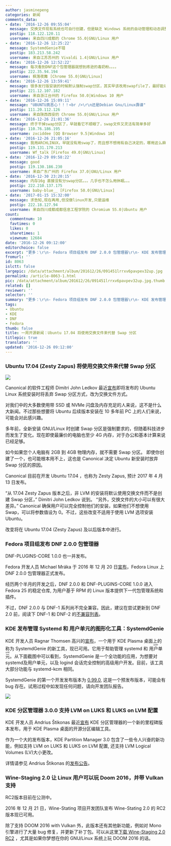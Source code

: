 ```yaml
---
author: jasminepeng
categories: 新闻
comments_data:
- date: '2016-12-26 09:55:04'
  message: 交换文件现有系统也可自行创建，但是缺乏 Windows 系统的自动管理和动态调整大小功能。
  postip: 118.122.120.11
  username: 来自四川成都的 Chrome 55.0|GNU/Linux 用户
- date: '2016-12-26 12:25:22'
  message: SystemdGenie不错
  postip: 183.213.58.242
  username: 来自江苏苏州的 Vivaldi 1.4|GNU/Linux 用户
- date: '2016-12-26 12:52:22'
  message: 每次看到DNF这个包管理器就想到疼逊的毒奶粉。。。。
  postip: 222.35.94.194
  username: 枫落夜舞 [Chrome 55.0|GNU/Linux]
- date: '2016-12-26 13:59:41'
  message: 很多发行版安装的时候默认强制swap分区，其实早该改用swapfile了，最好能动态管理。
  postip: 221.12.107.182
  username: 来自浙江台州的 Firefox 50.0|Windows 10 用户
- date: '2016-12-26 15:09:11'
  message: "UBUNTU真恶心！！！<br />\r\n还是Debian Gnu/Linux靠谱"
  postip: 111.20.112.126
  username: 来自陕西西安的 Chrome 55.0|GNU/Linux 用户
- date: '2016-12-26 21:01:36'
  message: 终于干掉swap分区了，早就看它不顺眼了，swap文件又灵活有简单多好
  postip: 110.76.186.195
  username: zxciddee [QQ Browser 9.5|Windows 10]
- date: '2016-12-26 21:05:16'
  message: 我用ARCHLINUX，早就没有用swap了，而且想不想用有自己决定的，哪用这么麻烦
  postip: 119.131.170.213
  username: Wf_talk [Firefox 49.0|GNU/Linux]
- date: '2016-12-29 09:58:22'
  message: good
  postip: 119.130.186.230
  username: 来自广东广州的 Firefox 37.0|GNU/Linux 用户
- date: '2016-12-30 23:20:15'
  message: 内存16g 直接没有分swap分区。。。几乎也不怎么用休眠。。。
  postip: 222.210.137.175
  username: baby-blue__ [Firefox 50.0|GNU/Linux]
- date: '2017-01-15 15:32:00'
  message: 求告知,现在再用,但没做linux开发,只是运维
  postip: 222.18.127.94
  username: 来自四川成都成都信息工程学院的 Chromium 55.0|Ubuntu 用户
count:
  commentnum: 10
  favtimes: 0
  likes: 0
  sharetimes: 1
  viewnum: 12684
date: '2016-12-26 09:12:00'
editorchoice: false
excerpt: "更多：\r\n- Fedora 项目组发布 DNF 2.0.0 包管理器\r\n- KDE 发布管理 Systemd 和 用户单元的图形化工具"
fromurl: ''
id: 8063
islctt: false
largepic: /data/attachment/album/201612/26/091451lrrxv6pavpev32up.jpg
permalink: /article-8063-1.html
pic: /data/attachment/album/201612/26/091451lrrxv6pavpev32up.jpg.thumb.jpg
related: []
reviewer: ''
selector: ''
summary: "更多：\r\n- Fedora 项目组发布 DNF 2.0.0 包管理器\r\n- KDE 发布管理 Systemd 和 用户单元的图形化工具"
tags:
- Ubuntu
- KDE
- DNF
- Fedora
thumb: false
title: 一周开源新闻：Ubuntu 17.04 将使用交换文件来代替 Swap 分区
titlepic: true
translator: ''
updated: '2016-12-26 09:12:00'
---
```


### Ubuntu 17.04 (Zesty Zapus) 将使用交换文件来代替 Swap 分区


![](/data/attachment/album/201612/26/091451lrrxv6pavpev32up.jpg)


Canonical 的软件工程师 Dimitri John Ledkov 最近[宣布](http://blog.surgut.co.uk/2016/12/swapfiles-by-default-in-ubuntu.html)即将发布的 Ubuntu Linux 系统安装时将丢弃 Swap 分区方式，改为交换文件方式。


对我们中的大多数使用带 SSD 或 NVMe 闪盘及内存充足的人来说，这不是什么大新闻。不过那些想要将 Ubuntu 后续版本安装在 10 多年前 PC 上的人们来说，可能会对此感兴趣。


多年前，全新安装 GNU/Linux 时创建 Swap 分区是强制要求的，但随着科技进步而发生了变化。现在即使最廉价的电脑也至少 4G 内存，对于办公和基本计算来说已经足够。


如今如果您个人电脑有 2GB 到 4GB 物理内存，就不需要 Swap 分区。 即使你创建了一个，也可能根本用不上，这也是 Canonical 决定 Ubuntu 新安装时放弃 Swap 分区的原因。


Canonical 目前在开发 Ubuntu 17.04 ，也称为 Zesty Zapus, 预计 2017 年 4 月 13 日发布。


“从 17.04 Zesty Zapus 版本之后，非 LVM 的安装将默认使用交换文件而不是创建 Swap 分区，” Dimitri John Ledkov 说到。 “另外，交换文件的大小可以有很大差异。” Canonical 确保用户可以完全控制他们的安装，如果他们不想使用 Swap，可以将参数值设为 0。不过，这些改变不适用于使用 LVM 选项安装 Ubuntu。


改变将在 Ubuntu 17.04 (Zesty Zapus) 及以后版本中进行。


### Fedora 项目组发布 DNF 2.0.0 包管理器


DNF-PLUGINS-CORE 1.0.0 也一并发布。


Fedora 开发人员 Michael Mráka 于 2016 年 12 月 20 日[宣布](http://dnf.baseurl.org/2016/12/20/dnf-2-0-0-and-dnf-plugins-core-1-0-0-has-been-released/)，Fedora Linux 上 DNF 2.0.0 包管理器正式发布。


经历两个半月的开发之后，DNF 2.0.0 和 DNF-PLUGINS-CORE 1.0.0 进入 Fedora 25 的稳定仓库, 为用户基于 RPM 的 Linux 版本提供下一代包管理系统和插件。


不过，DNF 2.0.0 与 DNF-1 系列尚不完全兼容。因此，建议在尝试更新到 DNF 2.0 前，阅读下 DNF-1 和 DNF-2 的[不兼容列表](http://dnf.readthedocs.io/en/latest/dnf-1_vs_dnf-2.html)。


### KDE 发布管理 Systemd 和 用户单元的图形化工具：SystemdGenie


KDE 开发人员 Ragnar Thomsen 高兴的[宣布](https://rthomsen6.wordpress.com/2016/12/18/introducing-systemdgenie/)，一个用于 KDE Plasma 桌面上的称为 SystemdGenie 的新工具，现已可用。它用于帮助管理 systemd 和 <ruby> 用户单元 <rt>  user unit </rt></ruby>。从下面截图中可以看到，SystemdGenie 是一个全功能的应用，为想要对systemd及用户单元，以及 logind 会话完全控制的高级用户开发。目前，该工具大部分功能与 systemd-kcm 相同。


SystemdGenie 的第一个开发发布版本为 [0.99.0](https://rthomsen6.wordpress.com/2016/12/18/introducing-systemdgenie/), 这是一个预发布版本，可能会有 bug 存在。试用过程中如发现任何问题，请向开发团队报告。


![](/data/attachment/album/201612/26/091305q245r2qvlz9bxa22.jpg)


### KDE 分区管理器 3.0.0 支持 LVM on LUKS 和 LUKS on LVM 配置


KDE 开发人员 Andrius Štikonas 最近[宣布](https://stikonas.eu/wordpress/2016/12/18/kde-partition-manager-3-0/) KDE 分区管理器的一个新的里程碑版本发布，用于 KDE Plasma 桌面的开源分区编辑工具。


作为一个大的发布版本，KDE Partition Manager 3.0 包含了一些令人兴奋的新功能，例如支持 LVM on LUKS 和 LUKS on LVM 配置, 还支持 LVM Logical Volumes (LV)大小更改。


详情请参见 Andrius Štikonas 的[发布公告](https://stikonas.eu/wordpress/2016/12/18/kde-partition-manager-3-0/)。


### Wine-Staging 2.0 让 Linux 用户可以玩 Doom 2016，并带 Vulkan 支持


RC2版本目前在公测中。


2016 年 12 月 21 日，Wine-Stating 项目开发团队宣布 Wine-Stating 2.0 的 RC2 版本现已可用。


除了支持 DOOM 2016 with Vulkan 外，此版本还有其他新功能，例如对 Mono 引擎进行了大量 bug 修复，并更新了补丁包。可以从这里[下载 Wine-Staging 2.0 RC2](http://linux.softpedia.com/get/System/Emulators/Wine-148.shtml) ，尤其是如果你梦想在你的 GNU/Linux 系统上玩 DOOM 2016 的话。